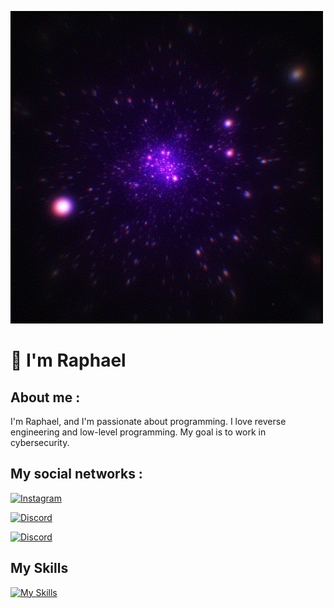 ![banner](./Space.gif)

# 💫 I'm Raphael

## About me : 
I'm Raphael, and I'm passionate about programming. I love reverse engineering and low-level programming. My goal is to work in cybersecurity.

## 

## My social networks :

<a href="https://www.instagram.com/raphaelhimself_/" target="_blank">
  <img src="https://upload.wikimedia.org/wikipedia/commons/a/a5/Instagram_icon.png" alt="Instagram" width="40"/>
</a>

[![Discord](https://skillicons.dev/icons?i=discord)]([https://skillicons.dev](https://discord.com/users/1347913550219317379))

<a href="https://discord.com/users/1347913550219317379" target="_blank">
  <img src="https://upload.wikimedia.org/wikipedia/commons/9/98/Discord_logo_2015.png" alt="Discord" width="40"/>
</a>

## My Skills
[![My Skills](https://skillicons.dev/icons?i=cpp,c,python)](https://skillicons.dev)

